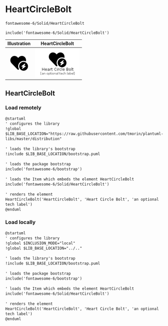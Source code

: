 # HeartCircleBolt


```text
fontawesome-6/Solid/HeartCircleBolt
```

```text
include('fontawesome-6/Solid/HeartCircleBolt')
```



| Illustration | HeartCircleBolt |
| :---: | :---: |
| ![illustration for Illustration](../../fontawesome-6/Solid/HeartCircleBolt.png) | ![illustration for HeartCircleBolt](../../fontawesome-6/Solid/HeartCircleBolt.Local.png) |




## HeartCircleBolt

### Load remotely
```plantuml
@startuml
' configures the library
!global $LIB_BASE_LOCATION="https://raw.githubusercontent.com/tmorin/plantuml-libs/master/distribution"

' loads the library's bootstrap
!include $LIB_BASE_LOCATION/bootstrap.puml

' loads the package bootstrap
include('fontawesome-6/bootstrap')

' loads the Item which embeds the element HeartCircleBolt
include('fontawesome-6/Solid/HeartCircleBolt')

' renders the element
HeartCircleBolt('HeartCircleBolt', 'Heart Circle Bolt', 'an optional tech label')
@enduml
```

### Load locally
```plantuml
@startuml
' configures the library
!global $INCLUSION_MODE="local"
!global $LIB_BASE_LOCATION="../.."

' loads the library's bootstrap
!include $LIB_BASE_LOCATION/bootstrap.puml

' loads the package bootstrap
include('fontawesome-6/bootstrap')

' loads the Item which embeds the element HeartCircleBolt
include('fontawesome-6/Solid/HeartCircleBolt')

' renders the element
HeartCircleBolt('HeartCircleBolt', 'Heart Circle Bolt', 'an optional tech label')
@enduml
```

